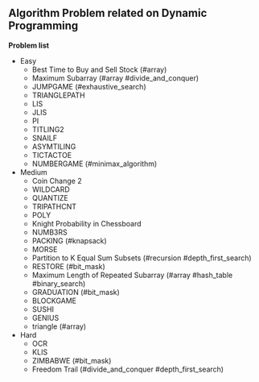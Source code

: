 ## Algorithm Problem related on Dynamic Programming

**Problem list**
* Easy
	* Best Time to Buy and Sell Stock (\#array)
	* Maximum Subarray (\#array \#divide\_and\_conquer)
	* JUMPGAME (\#exhaustive\_search)
	* TRIANGLEPATH
	* LIS
	* JLIS
	* PI
	* TITLING2
	* SNAILF
	* ASYMTILING
	* TICTACTOE
	* NUMBERGAME (\#minimax\_algorithm)
* Medium
	* Coin Change 2
	* WILDCARD
	* QUANTIZE
	* TRIPATHCNT
	* POLY
	* Knight Probability in Chessboard
	* NUMB3RS
	* PACKING (\#knapsack)
	* MORSE
	* Partition to K Equal Sum Subsets (\#recursion \#depth\_first\_search)
	* RESTORE (\#bit\_mask)
	* Maximum Length of Repeated Subarray (\#array \#hash\_table \#binary\_search)
	* GRADUATION (\#bit\_mask)
	* BLOCKGAME
	* SUSHI
	* GENIUS
	* triangle (\#array)
* Hard
	* OCR
	* KLIS
	* ZIMBABWE (\#bit\_mask)
	* Freedom Trail (\#divide\_and\_conquer \#depth\_first\_search)